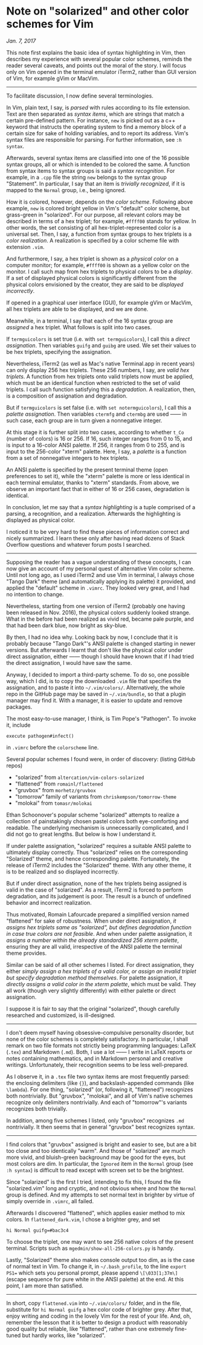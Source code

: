 # Note on "solarized" and other color schemes for Vim
*Jan. 7, 2017*

This note first explains the basic idea of syntax highlighting in Vim, then describes my experience with several popular color schemes, reminds the reader several caveats, and points out the moral of the story. I will focus only on Vim opened in the terminal emulator iTerm2, rather than GUI version of Vim, for example gVim or MacVim. 

--------------------------------

To facilitate discussion, I now define several terminologies. 

In Vim, plain text, I say, is *parsed* with rules according to its file extension. Text are then separated as *syntax items*, which are strings that match a certain pre-defined pattern. For instance, `new` is picked out as a c++ keyword that instructs the operating system to find a memory block of a certain size for sake of holding variables, and to report its address. Vim's syntax files are responsible for parsing. For further information, see `:h syntax`. 

Afterwards, several syntax items are classified into one of the 16 possible syntax groups, all or which is intended to be colored the same. A function from syntax items to syntax groups is said a *syntax recognition*. For example, in a `.cpp` file the string `new` belongs to the syntax group "Statement". In particular, I say that an item is *trivially recognized*, if it is mapped to the `Normal` group, i.e., being ignored. 

How it is colored, however, depends on the *color scheme*. Following above example, `new` is colored bright yellow in Vim's "default" color scheme, but grass-green in "solarized". For our purpose, all relevant colors may be described in terms of a hex triplet; for example, `#ffff00` stands for yellow. In other words, the set consisting of all hex-triplet-represented color is a universal set. Then, I say, a function from syntax groups to hex triplets is a *color realization*. A realization is specified by a color scheme file with extension `.vim`. 

And furthermore, I say, a hex triplet is shown as a *physical color* on a computer monitor; for example, `#ffff00` is shown as a yellow color on the monitor. I call such map from hex triplets to physical colors to be a *display*. If a set of displayed physical colors is significantly different from the physical colors envisioned by the creator, they are said to be *displayed incorrectly*. 

If opened in a graphical user interface (GUI), for example gVim or MacVim, all hex triplets are able to be displayed, and we are done.

Meanwhile, in a terminal, I say that each of the 16 syntax group are *assigned* a hex triplet. What follows is split into two cases. 

If `termguicolors` is set true (i.e. with `set termguicolors`), I call this a *direct assignation*. Then variables `guifg` and `guibg` are used. We set their values to be hex triplets, specifying the assignation. 

Nevertheless, iTerm2 (as well as Mac's native Terminal.app in recent years) can only display 256 hex triplets. These 256 numbers, I say, are *valid hex triplets*. A function from hex triplets onto valid triplets now must be applied, which must be an identical function when restricted to the set of valid triplets. I call such function satisfying this a *degradation*. A realization, then, is a composition of assignation and degradation. 

But if `termguicolors` is set false (i.e. with `set notermguicolors`), I call this a *palette assignation*. Then variables `ctermfg` and `ctermbg` are used —— in such case, each group are in turn given a nonnegative integer. 

At this stage it is further split into two cases, according to whether `t_Co` (number of colors) is 16 or 256. If 16, such integer ranges from 0 to 15, and is input to a 16-color ANSI palette. If 256, it ranges from 0 to 255, and is input to the 256-color "xterm" palette. Here, I say, a *palette* is a function from a set of nonnegative integers to hex triplets. 

An ANSI palette is specified by the present terminal theme (open preferences to set it), while the "xterm" palette is more or less identical in each terminal emulator, thanks to "xterm" standards. From above, we observe an important fact that in either of 16 or 256 cases, degradation is identical. 

In conclusion, let me say that a *syntax highlighting* is a tuple comprised of a parsing, a recognition, and a realization. Afterwards the highlighting is displayed as physical color.

I noticed it to be very hard to find these pieces of information correct and nicely summarized. I learn these only after having read dozens of Stack Overflow questions and whatever forum posts I searched. 

--------------------------------

Supposing the reader has a vague understanding of these concepts, I can now give an account of my personal quest of alternative Vim color scheme. Until not long ago, as I used iTerm2 and use Vim in terminal, I always chose "Tango Dark" theme (and automatically applying its palette) it provided, and applied the "default" scheme in `.vimrc`. They looked very great, and I had no intention to change. 

Nevertheless, starting from one version of iTerm2 (probably one having been released in Nov. 2016), the physical colors suddenly looked strange. What in the before had been realized as vivid red, became pale purple, and that had been dark blue, now bright as sky-blue. 

By then, I had no idea why. Looking back by now, I conclude that it is probably because "Tango Dark"'s ANSI palette is changed starting in newer versions. 
But afterwards I learnt that don't like the physical color under direct assignation, either —— though I should have known that if I had tried the direct assignation, I would have saw the same. 

Anyway, I decided to import a third-party scheme. To do so, one possible way, which I did, is to copy the downloaded `.vim` file that specifies the assignation, and to paste it into `~/.vim/colors/`. 
Alternatively, the whole repo in the GitHub page may be saved in `~/.vim/bundle`, so that a plugin manager may find it. 
With a manager, it is easier to update and remove packages. 

The most easy-to-use manager, I think, is Tim Pope's "Pathogen". 
To invoke it, include 

    execute pathogen#infect()

in `.vimrc` before the `colorscheme` line. 

Several popular schemes I found were, in order of discovery: (listing GitHub repos)

* "solarized" from `altercation/vim-colors-solarized`
* "flattened" from `romainl/flattened` 
* "gruvbox" from `morhetz/gruvbox`
* "tomorrow" family of variants from `chriskempson/tomorrow-theme`
* "molokai" from `tomasr/molokai`

Ethan Schoonover's popular scheme "solarized" attempts to realize a collection of painstakingly chosen pastel colors both eye-comforting and readable. The underlying mechanism is unnecessarily complicated, and I did not go to great lengths. But below is how I understand it. 

If under palette assignation, "solarized" requires a suitable ANSI palette to ultimately display correctly. Thus "solarized" relies on the corresponding "Solarized" theme, and hence corresponding palette. Fortunately, the release of iTerm2 includes the "Solarized" theme. With any other theme, it is to be realized and so displayed incorrectly. 

But if under direct assignation, none of the hex triplets being assigned is valid in the case of "solarized". As a result, iTerm2 is forced to perform degradation, and its judgement is poor. The result is a bunch of undefined behavior and incorrect realization. 

Thus motivated, Romain Lafourcade prepared a simplified version named "flattened" for sake of robustness. When under direct assignation, *it assigns hex triplets same as "solarized", but defines degradation function in case true colors are not feasible*. And when under palette assignation, it *assigns a number within the already standardized 256 xterm palette*, ensuring they are all valid, irrespective of the ANSI palette the terminal theme provides. 

Similar can be said of all other schemes I listed. For direct assignation, they either *simply assign a hex triplets of a valid color, or assign an invalid triplet but specify degradation method themselves*. For palette assignation, it *directly assigns a valid color in the xterm palette*, which must be valid. They all work (though very slightly differently) with either palette or direct assignation. 

I suppose it is fair to say that the original "solarized", though carefully researched and customized, is ill-designed. 

--------------------------------

I don't deem myself having obsessive–compulsive personality disorder, but none of the color schemes is completely satisfactory. In particular, I shall remark on two file formats not strictly being programming languages: LaTeX (`.tex`) and Markdown (`.md`). Both, I use a lot —— I write in LaTeX reports or notes containing mathematics, and in Markdown personal and creative writings. Unfortunately, their recognition seems to be less well-prepared.

As I observe it, in a `.tex` file two syntax items are most frequently parsed: the enclosing delimiters (like `{}`), and backslash-appended commands (like `\lambda`). For one thing, "solarized" (or, following it, "flattened") recognizes both nontrivially. But "gruvbox", "molokai", and all of Vim's native schemes recognize only delimiters nontrivially. And each of "tomorrow"'s variants recognizes both trivially. 

In addition, among five schemes I listed, only "gruvbox" recognizes `.md` nontrivially. It then seems that in general "gruvbox" best recognizes syntax. 

--------------------------------

I find colors that "gruvbox" assigned is bright and easier to see, but are a bit too close and too identically "warm". And those of "solarized" are much more vivid, and bluish-green background may be good for the eyes, but most colors are dim. In particular, the `Ignored` item in the `Normal` group (see `:h syntax`) is difficult to read except with screen set to be the brightest. 

Since "solarized" is the first I tried, intending to fix this, I found the file "solarized.vim" long and cryptic, and not obvious where and how the `Normal` group is defined. And my attempts to set normal text in brighter by virtue of simply override in `.vimrc`, all failed.

Afterwards I discovered "flattened", which applies easier method to mix colors. In `flattened_dark.vim`, I chose a brighter grey, and set

    hi Normal guifg=#bac3c4

To choose the triplet, one may want to see 256 native colors of the present terminal. Scripts such as `mgedmin/show-all-256-colors.py` is handy. 

Lastly, "Solarized" theme also makes console output too dim, as is the case of normal text in Vim. To change it, in `~/.bash_profile`, to the line `export PS1=` which sets you personal prompt, please append `\[\033[1;37m\]` (escape sequence for pure white in the ANSI palette) at the end. 
At this point, I am more than satisfied.

--------------------------------

In short, copy `flattened.vim` into `~/.vim/colors/` folder, and in the file, substitute for `hi Normal guifg` a hex color code of brighter grey. After that, enjoy writing and coding in the lovely Vim for the rest of your life. And, oh, remember the lesson that it is better to design a product with reasonably good quality but reliable, like "flattened", rather than one extremely fine-tuned but hardly works, like "solarized".
